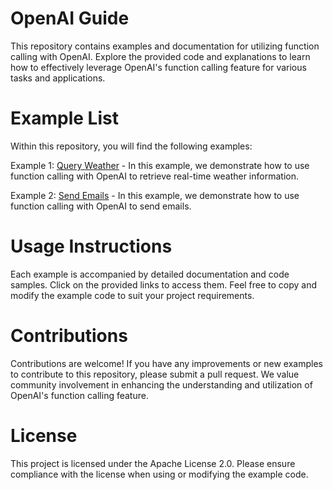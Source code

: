# OpenAI Guide
This repository contains examples and documentation for utilizing function calling with OpenAI. Explore the provided code and explanations to learn how to effectively leverage OpenAI's function calling feature for various tasks and applications.

# Example List
Within this repository, you will find the following examples:

Example 1: [Query Weather](query_weather.py) -  In this example, we demonstrate how to use function calling with OpenAI to retrieve real-time weather information. 

Example 2: [Send Emails](send_email.py) - In this example, we demonstrate how to use function calling with OpenAI to send emails.

# Usage Instructions
Each example is accompanied by detailed documentation and code samples. Click on the provided links to access them. Feel free to copy and modify the example code to suit your project requirements.

# Contributions
Contributions are welcome! If you have any improvements or new examples to contribute to this repository, please submit a pull request. We value community involvement in enhancing the understanding and utilization of OpenAI's function calling feature.

# License
This project is licensed under the Apache License 2.0. Please ensure compliance with the license when using or modifying the example code.
